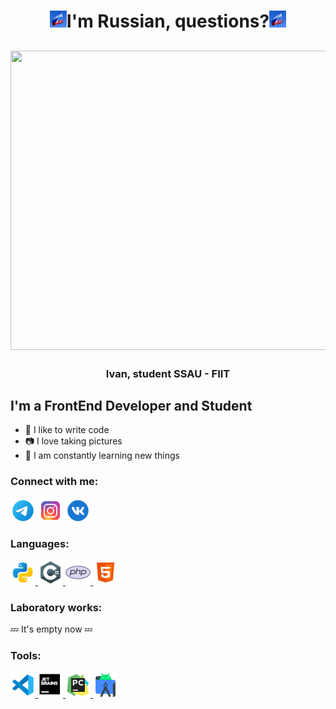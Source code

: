 <h1 align="center"><img src="VexyzyFile\images\guyar.gif" height="27" width="27"/>I'm Russian, questions?<img src="VexyzyFile\images\guyar.gif" height="27" width="27"/></h1>
<h2 align="center"><img src="gif-anime-steam-pixelbox.ru-68.gif" height="479" width="887"/></h2>
<h3 align="center">Ivan, student SSAU - FIIT</h3>

## I'm a FrontEnd Developer and Student
- 💪 I like to write code
- 📷 I love taking pictures
- 🥅 I am constantly learning new things

### Connect with me:
<p align="left">
<a href="https://t.me/vexyzy" target="_blank"><img align="center" src="VexyzyFile\icons\social\icons8-telegram-app-96.png" alt="Vexyzy" height="40" width="40" /></a>
<a href="https://instagram.com/vexyzy.photo" target="_blank"><img align="center" src="VexyzyFile\icons\social\icons8-instagram-96.png" alt="Vexyzy.Photo" height="40" width="40" /></a>
<a href="https://vk.com/vexyzy" target="_blank"><img align="center" src="VexyzyFile\icons\social\icons8-vk-circled-96.png" alt="Vexyzy" height="40" width="40" /></a>
</p>

### Languages:
<p align="left"> 

<a href="https://www.python.org" target="_blank" rel="noreferrer"> <img src="VexyzyFile\icons\langs\icons8-python-96.png" alt="python" width="40" height="40"/> </a> 
<a href="https://dotnet.microsoft.com/en-us/languages/csharp" target="_blank" rel="noreferrer"> <img src="VexyzyFile\icons\langs\icons8-c-sharp-logo-96.png" alt="C#" width="40" height="40"/> </a>
<a href="https://www.php.net" target="_blank" rel="noreferrer"> <img src="VexyzyFile\icons\langs\icons8-php-logo-80.png" alt="php" width="40" height="40"/> </a> 
<a href="https://ru.wikipedia.org/wiki/HTML" target="_blank" rel="noreferrer"> <img src="icons8-html-5-96.png" alt="HTML" width="40" height="40"/> </a> 
</p>

### Laboratory works:
💤 It's empty now 💤

### Tools:
<p align="left"> 
<a href="https://code.visualstudio.com" target="_blank" rel="noreferrer"> <img src="VexyzyFile\icons\tools\icons8-visual-studio-code-2019-96.png" alt="VisualStudio" width="40" height="40"/> </a> 
<a href="https://www.jetbrains.com" target="_blank" rel="noreferrer"> <img src="VexyzyFile\icons\tools\icons8-jetbrains-96.png" alt="JetBrains" width="40" height="40"/> </a> 
<a href="https://www.jetbrains.com/pycharm" target="_blank" rel="noreferrer"> <img src="VexyzyFile\icons\tools\icons8-pycharm-96.png" alt="PyCharm" width="40" height="40"/> </a> 
<a href="https://developer.android.com/studio/intro" target="_blank" rel="noreferrer"> <img src="VexyzyFile\icons\tools\icons8-android-studio-96.png" alt="AndroidStudio" width="40" height="40"/> </a> 
</p>
